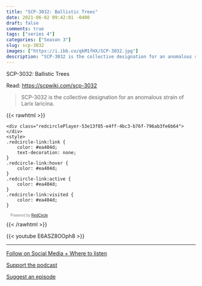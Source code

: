 ```yaml
---
title: "SCP-3032: Ballistic Trees"
date: 2021-06-02 09:42:01 -0400
draft: false
comments: true
tags: ["series 4"]
categories: ["Season 3"]
slug: scp-3032
images: ["https://i.ibb.co/qkM1fHX/SCP-3032.jpg"]
description: "SCP-3032 is the collective designation for an anomalous strain of Larix laricina."
---
```


SCP-3032: Ballistic Trees

Read: https://scpwiki.com/scp-3032

> SCP-3032 is the collective designation for an anomalous strain of Larix laricina.

{{< rawhtml >}}
<script async defer onload="redcircleIframe();" src="https://api.podcache.net/embedded-player/sh/63705181-2bd5-4fc1-a869-6f5b27226efa/ep/53e13f85-e4ff-4bc3-b76f-796ab3fe6b64"></script>
    <div class="redcirclePlayer-53e13f85-e4ff-4bc3-b76f-796ab3fe6b64"></div>
    <style>
    .redcircle-link:link {
        color: #ea404d;
        text-decoration: none;
    }
    .redcircle-link:hover {
        color: #ea404d;
    }
    .redcircle-link:active {
        color: #ea404d;
    }
    .redcircle-link:visited {
        color: #ea404d;
    }
</style>
<p style="margin-top:3px;margin-left:11px;font-family: sans-serif;font-size: 10px; color: gray;">Powered by <a class="redcircle-link" href="https://redcircle.com?utm_source=rc_embedded_player&utm_medium=web&utm_campaign=embedded_v1">RedCircle</a></p>
{{< /rawhtml >}}

{{< youtube E6ASZ8OOph8 >}}

---

[Follow on Social Media + Where to listen](/links)

[Support the podcast](/support)

[Suggest an episode](/suggest)
